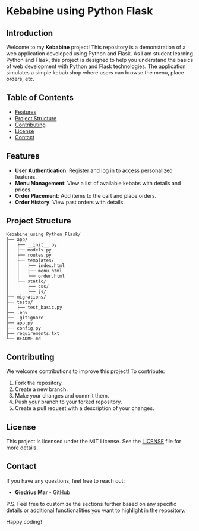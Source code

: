 # Kebabine using Python Flask

## Introduction
Welcome to my **Kebabine** project! 
This repository is a demonstration of a web application developed using Python and Flask. As I am student learning Python and Flask, this project is designed to help you understand the basics of web development with Python and Flask technologies. 
The application simulates a simple kebab shop where users can browse the menu, place orders, etc.

## Table of Contents
- [Features](#features)
- [Project Structure](#project-structure)
- [Contributing](#contributing)
- [License](#license)
- [Contact](#contact)

## Features
- **User Authentication**: Register and log in to access personalized features.
- **Menu Management**: View a list of available kebabs with details and prices.
- **Order Placement**: Add items to the cart and place orders.
- **Order History**: View past orders with details.

## Project Structure

```
Kebabine_using_Python_Flask/
├── app/
│   ├── __init__.py
│   ├── models.py
│   ├── routes.py
│   ├── templates/
│   │   ├── index.html
│   │   ├── menu.html
│   │   └── order.html
│   └── static/
│       ├── css/
│       └── js/
├── migrations/
├── tests/
│   ├── test_basic.py
├── .env
├── .gitignore
├── app.py
├── config.py
├── requirements.txt
└── README.md
```


## Contributing

We welcome contributions to improve this project! To contribute:

1. Fork the repository.
2. Create a new branch.
3. Make your changes and commit them.
4. Push your branch to your forked repository.
5. Create a pull request with a description of your changes.

## License

This project is licensed under the MIT License. See the [LICENSE](LICENSE) file for more details.

## Contact

If you have any questions, feel free to reach out:

- **Giedrius Mar** - [GitHub](https://github.com/GiedriusMar)

P.S. Feel free to customize the sections further based on any specific details or additional functionalities you want to highlight in the repository.

Happy coding!
